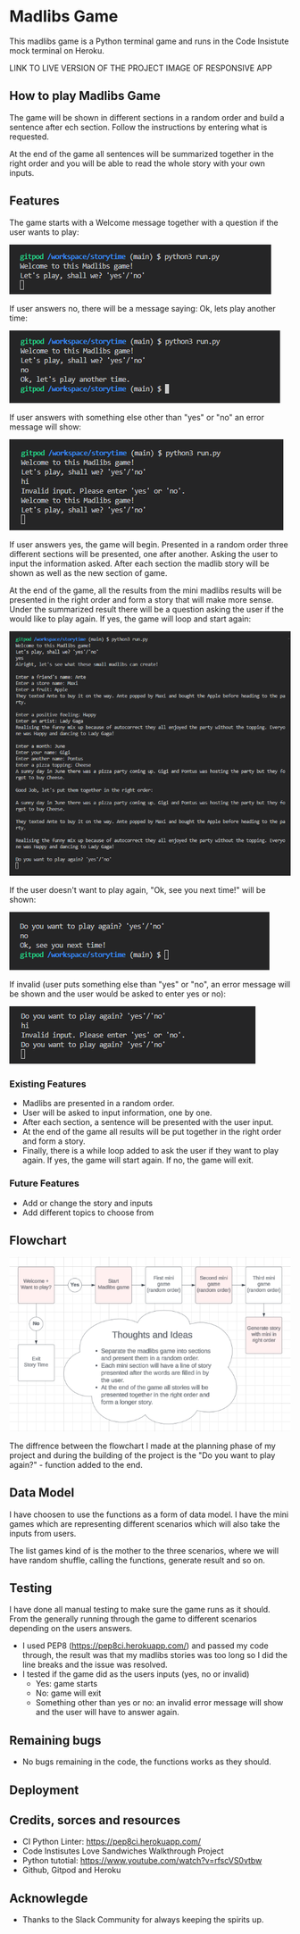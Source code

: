 # Madlibs Game

This madlibs game is a Python terminal game and runs in the Code Insistute mock terminal on Heroku.

LINK TO LIVE VERSION OF THE PROJECT
IMAGE OF RESPONSIVE APP


## How to play Madlibs Game

The game will be shown in different sections in a random order and build a sentence after ech section. Follow the instructions by entering what is requested. 

At the end of the game all sentences will be summarized together in the right order and you will be able to read the whole story with your own inputs. 

## Features

The game starts with a Welcome message together with a question if the user wants to play:

![Start page](assets/images/start.png)

If user answers no, there will be a message saying: Ok, lets play another time:

![If answer no](assets/images/no.png)

If user answers with something else other than "yes" or "no" an error message will show:

![Invalid answer](assets/images/invalid.png)

If user answers yes, the game will begin. Presented in a random order three different sections will be presented, one after another. Asking the user to input the information asked. After each section the madlib story will be shown as well as the new section of game. 

At the end of the game, all the results from the mini madlibs results will be presented in the right order and form a story that will make more sense. Under the summarized result there will be a question asking the user if the would like to play again. If yes, the game will loop and start again:

![The game](assets/images/game.png)

If the user doesn't want to play again, "Ok, see you next time!" will be shown:

![In answer no](assets/images/no2.png)

If invalid (user puts something else than "yes" or "no", an error message will be shown and the user would be asked to enter yes or no):

![Invalid answer](assets/images/invalid2.png)

### Existing Features
- Madlibs are presented in a random order.
- User will be asked to input information, one by one.
- After each section, a sentence will be presented with the user input.
- At the end of the game all results will be put together in the right order and form a story. 
- Finally, there is a while loop added to ask the user if they want to play again. If yes, the game will start again. If no, the game will exit.

### Future Features
- Add or change the story and inputs
- Add different topics to choose from

## Flowchart

![Flowchart](assets/images/flowchart.png)

The diffrence between the flowchart I made at the planning phase of my project and during the building of the project is the "Do you want to play again?" - function added to the end. 

## Data Model

I have choosen to use the functions as a form of data model. I have the mini games which are representing different scenarios which will also take the inputs from users.

The list games kind of is the mother to the three scenarios, where we will have random shuffle, calling the functions, generate result and so on. 

## Testing

I have done all manual testing to make sure the game runs as it should. From the generally running through the game to different scenarios depending on the users answers. 

- I used PEP8 (https://pep8ci.herokuapp.com/) and passed my code through, the result was that my madlibs stories was too long so I did the line breaks and the issue was resolved.
- I tested if the game did as the users inputs (yes, no or invalid)
    - Yes: game starts
    - No: game will exit
    - Something other than yes or no: an invalid error message will show and the user will have to answer again. 

## Remaining bugs
- No bugs remaining in the code, the functions works as they should.

## Deployment

## Credits, sorces and resources
- CI Python Linter: https://pep8ci.herokuapp.com/
- Code Instisutes Love Sandwiches Walkthrough Project
- Python tutotial: https://www.youtube.com/watch?v=rfscVS0vtbw
- Github, Gitpod and Heroku

## Acknowlegde
- Thanks to the Slack Community for always keeping the spirits up.